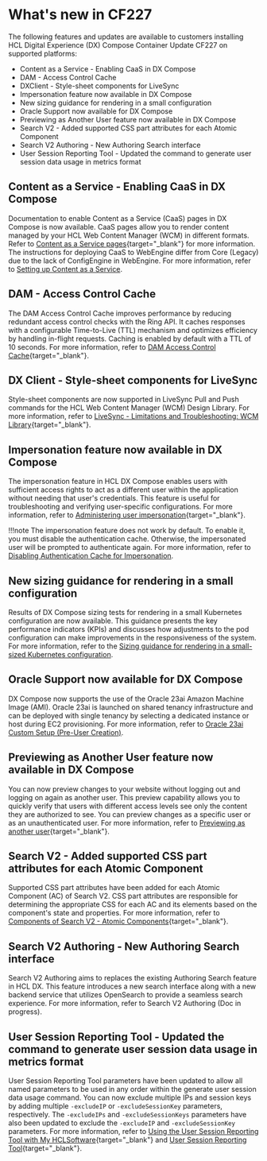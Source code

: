 # What's new in CF227 <!--Update URLs to external links-->

The following features and updates are available to customers installing HCL Digital Experience (DX) Compose Container Update CF227 on supported platforms:

- Content as a Service - Enabling CaaS in DX Compose
- DAM - Access Control Cache
- DXClient - Style-sheet components for LiveSync
- Impersonation feature now available in DX Compose
- New sizing guidance for rendering in a small configuration
- Oracle Support now available for DX Compose
- Previewing as Another User feature now available in DX Compose
- Search V2 - Added supported CSS part attributes for each Atomic Component
- Search V2 Authoring - New Authoring Search interface
- User Session Reporting Tool - Updated the command to generate user session data usage in metrics format

## Content as a Service - Enabling CaaS in DX Compose

Documentation to enable Content as a Service (CaaS) pages in DX Compose is now available. CaaS pages allow you to render content managed by your HCL Web Content Manager (WCM) in different formats. Refer to [Content as a Service pages](https://help.hcl-software.com/digital-experience/9.5/latest/manage_content/wcm_delivery/content_as_a_service/){target="_blank"} for more information. The instructions for deploying CaaS to WebEngine differ from Core (Legacy) due to the lack of ConfigEngine in WebEngine. For more information, refer to [Setting up Content as a Service](../deploy_dx/manage/cfg_dx_compose/setup_cntnt_serv_pgs.md).

## DAM - Access Control Cache

The DAM Access Control Cache improves performance by reducing redundant access control checks with the Ring API. It caches responses with a configurable Time-to-Live (TTL) mechanism and optimizes efficiency by handling in-flight requests. Caching is enabled by default with a TTL of 10 seconds. For more information, refer to [DAM Access Control Cache](https://pages.git.cwp.pnp-hcl.com/CWPdoc/dx-mkdocs/in-progress/manage_content/digital_assets/usage/managing_dam/dam_access_control_cache/){target="_blank"}. <!--change to external links-->

## DX Client - Style-sheet components for LiveSync

Style-sheet components are now supported in LiveSync Pull and Push commands for the HCL Web Content Manager (WCM) Design Library. For more information, refer to [LiveSync - Limitations and Troubleshooting: WCM Library](https://pages.git.cwp.pnp-hcl.com/CWPdoc/dx-mkdocs/in-progress/extend_dx/development_tools/dxclient/dxclient_artifact_types/livesync/#wcm-design-library){target="_blank"}. <!--change to external links-->

## Impersonation feature now available in DX Compose

The impersonation feature in HCL DX Compose enables users with sufficient access rights to act as a different user within the application without needing that user's credentials. This feature is useful for troubleshooting and verifying user-specific configurations. For more information, refer to [Administering user impersonation](https://help.hcl-software.com/digital-experience/9.5/latest/deployment/manage/security/people/authorization/users_and_groups/impersonation/){target="_blank"}.

!!!note
    The impersonation feature does not work by default. To enable it, you must disable the authentication cache. Otherwise, the impersonated user will be prompted to authenticate again. For more information, refer to [Disabling Authentication Cache for Impersonation](../deploy_dx/manage/cfg_webengine/configuration_changes_using_overrides.md#disabling-authentication-cache-for-impersonation).

## New sizing guidance for rendering in a small configuration

Results of DX Compose sizing tests for rendering in a small Kubernetes configuration are now available. This guidance presents the key performance indicators (KPIs) and discusses how adjustments to the pod configuration can make improvements in the responsiveness of the system. For more information, refer to the [Sizing guidance for rendering in a small-sized Kubernetes configuration](../guide_me/performance_tuning/kubernetes/rendering_small_config.md).

## Oracle Support now available for DX Compose

DX Compose now supports the use of the Oracle 23ai Amazon Machine Image (AMI). Oracle 23ai is launched on shared tenancy infrastructure and can be deployed with single tenancy by selecting a dedicated instance or host during EC2 provisioning. For more information, refer to [Oracle 23ai Custom Setup (Pre-User Creation)](../deploy_dx/manage/cfg_webengine/custom-pdb-oracle-setup.md).

## Previewing as Another User feature now available in DX Compose

You can now preview changes to your website without logging out and logging on again as another user. This preview capability allows you to quickly verify that users with different access levels see only the content they are authorized to see. You can preview changes as a specific user or as an unauthenticated user. For more information, refer to [Previewing as another user](https://help.hcl-software.com/digital-experience/9.5/latest/manage_content/wcm_delivery/preview_another_user/){target="_blank"}.

## Search V2 - Added supported CSS part attributes for each Atomic Component

Supported CSS part attributes have been added for each Atomic Component (AC) of Search V2. CSS part attributes are responsible for determining the appropriate CSS for each AC and its elements based on the component's state and properties. For more information, refer to [Components of Search V2 - Atomic Components](https://pages.git.cwp.pnp-hcl.com/CWPdoc/dx-mkdocs/in-progress/build_sites/search_v2/components/#atomic-components){target="_blank"}. <!--change to external links-->

## Search V2 Authoring - New Authoring Search interface

Search V2 Authoring aims to replaces the existing Authoring Search feature in HCL DX. This feature introduces a new search interface along with a new backend service that utilizes OpenSearch to provide a seamless search experience. For more information, refer to Search V2 Authoring (Doc in progress). <!--[Search V2 Authoring]()--> <!--change to external links-->

## User Session Reporting Tool - Updated the command to generate user session data usage in metrics format

User Session Reporting Tool parameters have been updated to allow all named parameters to be used in any order within the generate user session data usage command. You can now exclude multiple IPs and session keys by adding multiple `-excludeIP` or `-excludeSessionKey` parameters, respectively. The `-excludeIPs` and `-excludeSessionKeys` parameters have also been updated to exclude the `-excludeIP` and `-excludeSessionKey` parameters. For more information, refer to [Using the User Session Reporting Tool with My HCLSoftware](https://pages.git.cwp.pnp-hcl.com/CWPdoc/dx-mkdocs/in-progress/get_started/download/software_licensing_portal/configure_entitlement_checks/user_session_reporting_tool_non_kubernetes/){target="_blank"} and [User Session Reporting Tool](https://pages.git.cwp.pnp-hcl.com/CWPdoc/dx-mkdocs/in-progress/get_started/download/software_licensing_portal/configure_entitlement_checks/user_session_reporting_tool/){target="_blank"}. <!--change to external links-->
